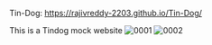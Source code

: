 Tin-Dog: https://rajivreddy-2203.github.io/Tin-Dog/


This is a Tindog mock website
![0001](https://user-images.githubusercontent.com/71970378/104874558-3a5cb080-5979-11eb-95f9-6e5e58f0395e.jpg)
![0002](https://user-images.githubusercontent.com/71970378/104874574-40529180-5979-11eb-9f88-ffb988fe9f09.jpg)
